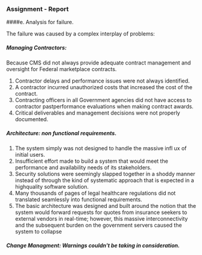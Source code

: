 
### Assignment - Report 

####e. Analysis for failure.

The failure was caused by a complex interplay of problems:

##### Managing Contractors:
Because CMS did not always provide adequate contract management and oversight for Federal marketplace contracts.
1. Contractor delays and performance issues were not always identified.
2. A contractor incurred unauthorized costs that increased the cost of the contract.
3. Contracting officers in all Government agencies did not have access to contractor pastperformance evaluations when making contract awards.
4. Critical deliverables and management decisions were not properly documented. 

##### Architecture: non functional requirements.
 1.  The system simply was not designed to handle the massive infl ux of initial users. 
 2.  Insufficient effort made to build a system that would meet the performance and availability needs of its stakeholders. 
 3.  Security solutions were seemingly slapped together in a shoddy manner instead of through the kind of systematic approach that is expected in a highquality software solution.
 4. Many thousands of pages of legal healthcare regulations did not translated seamlessly into functional requirements.
 5. The basic architecture was designed and built around the notion that the system would forward requests for quotes from insurance seekers to external vendors in real-time; however, this massive interconnectivity and the subsequent burden on the government servers caused the system to collapse
 
##### Change Managment: Warnings couldn't be taking in consideration.

